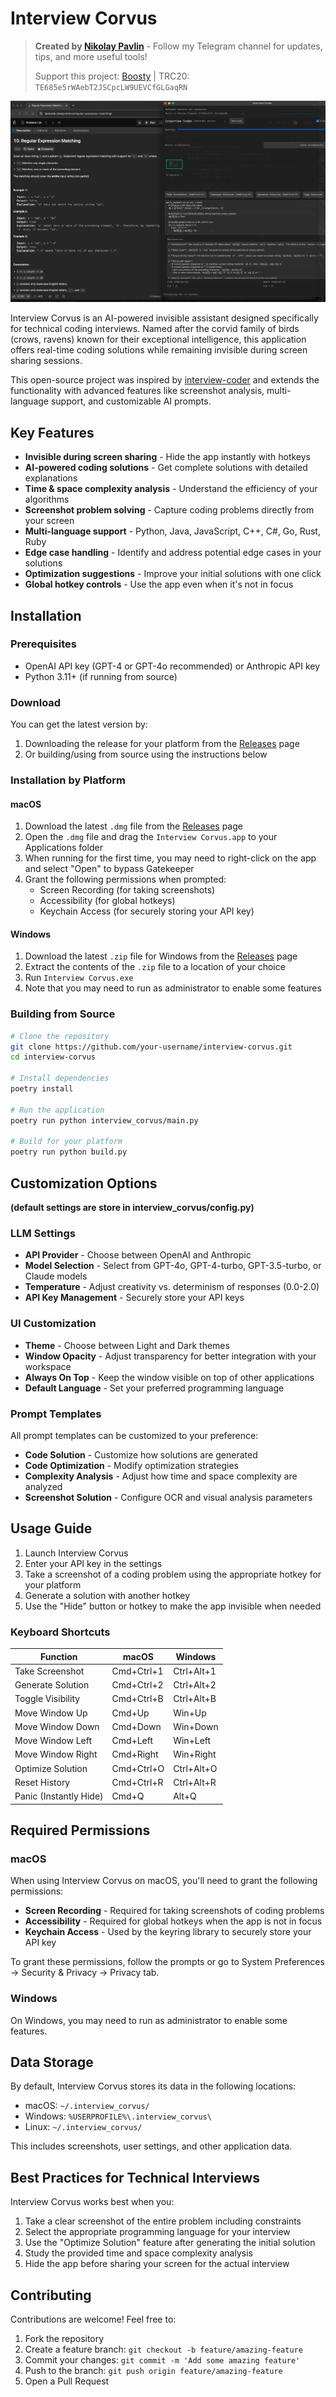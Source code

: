# Interview Corvus

> **Created by [Nikolay Pavlin](https://t.me/pavlin_share)** - Follow my Telegram channel for updates, tips, and more useful tools!
> 
> Support this project: [Boosty](https://boosty.to/nikolay-pavlin/donate) | TRC20: `TE685e5rWAebT2JSCpcLW9UEVCfGLGaqRN`

![example](img/example.png)

Interview Corvus is an AI-powered invisible assistant designed specifically for technical coding interviews. Named after the corvid family of birds (crows, ravens) known for their exceptional intelligence, this application offers real-time coding solutions while remaining invisible during screen sharing sessions.

This open-source project was inspired by [interview-coder](https://github.com/ibttf/interview-coder) and extends the functionality with advanced features like screenshot analysis, multi-language support, and customizable AI prompts.

## Key Features

- **Invisible during screen sharing** - Hide the app instantly with hotkeys
- **AI-powered coding solutions** - Get complete solutions with detailed explanations
- **Time & space complexity analysis** - Understand the efficiency of your algorithms
- **Screenshot problem solving** - Capture coding problems directly from your screen
- **Multi-language support** - Python, Java, JavaScript, C++, C#, Go, Rust, Ruby
- **Edge case handling** - Identify and address potential edge cases in your solutions
- **Optimization suggestions** - Improve your initial solutions with one click
- **Global hotkey controls** - Use the app even when it's not in focus

## Installation

### Prerequisites

- OpenAI API key (GPT-4 or GPT-4o recommended) or Anthropic API key
- Python 3.11+ (if running from source)

### Download

You can get the latest version by:

1. Downloading the release for your platform from the [Releases](https://github.com/afaneor/interview-corvus/releases) page
2. Or building/using from source using the instructions below

### Installation by Platform

#### macOS

1. Download the latest `.dmg` file from the [Releases](https://github.com/afaneor/interview-corvus/releases) page
2. Open the `.dmg` file and drag the `Interview Corvus.app` to your Applications folder
3. When running for the first time, you may need to right-click on the app and select "Open" to bypass Gatekeeper
4. Grant the following permissions when prompted:
   - Screen Recording (for taking screenshots)
   - Accessibility (for global hotkeys)
   - Keychain Access (for securely storing your API key)

#### Windows

1. Download the latest `.zip` file for Windows from the [Releases](https://github.com/afaneor/interview-corvus/releases) page
2. Extract the contents of the `.zip` file to a location of your choice
3. Run `Interview Corvus.exe`
4. Note that you may need to run as administrator to enable some features

### Building from Source

```bash
# Clone the repository
git clone https://github.com/your-username/interview-corvus.git
cd interview-corvus

# Install dependencies
poetry install

# Run the application
poetry run python interview_corvus/main.py

# Build for your platform
poetry run python build.py
```

## Customization Options
**(default settings are store in interview_corvus/config.py)**

### LLM Settings

- **API Provider** - Choose between OpenAI and Anthropic
- **Model Selection** - Select from GPT-4o, GPT-4-turbo, GPT-3.5-turbo, or Claude models
- **Temperature** - Adjust creativity vs. determinism of responses (0.0-2.0)
- **API Key Management** - Securely store your API keys

### UI Customization

- **Theme** - Choose between Light and Dark themes
- **Window Opacity** - Adjust transparency for better integration with your workspace
- **Always On Top** - Keep the window visible on top of other applications
- **Default Language** - Set your preferred programming language

### Prompt Templates

All prompt templates can be customized to your preference:
- **Code Solution** - Customize how solutions are generated
- **Code Optimization** - Modify optimization strategies
- **Complexity Analysis** - Adjust how time and space complexity are analyzed
- **Screenshot Solution** - Configure OCR and visual analysis parameters

## Usage Guide

1. Launch Interview Corvus
2. Enter your API key in the settings
3. Take a screenshot of a coding problem using the appropriate hotkey for your platform
4. Generate a solution with another hotkey
5. Use the "Hide" button or hotkey to make the app invisible when needed

### Keyboard Shortcuts

| Function | macOS | Windows |
|----------|-------|---------|
| Take Screenshot | Cmd+Ctrl+1 | Ctrl+Alt+1 |
| Generate Solution | Cmd+Ctrl+2 | Ctrl+Alt+2 |
| Toggle Visibility | Cmd+Ctrl+B | Ctrl+Alt+B |
| Move Window Up | Cmd+Up | Win+Up |
| Move Window Down | Cmd+Down | Win+Down |
| Move Window Left | Cmd+Left | Win+Left |
| Move Window Right | Cmd+Right | Win+Right |
| Optimize Solution | Cmd+Ctrl+O | Ctrl+Alt+O |
| Reset History | Cmd+Ctrl+R | Ctrl+Alt+R |
| Panic (Instantly Hide) | Cmd+Q | Alt+Q |

## Required Permissions

### macOS
When using Interview Corvus on macOS, you'll need to grant the following permissions:

- **Screen Recording** - Required for taking screenshots of coding problems
- **Accessibility** - Required for global hotkeys when the app is not in focus
- **Keychain Access** - Used by the keyring library to securely store your API key

To grant these permissions, follow the prompts or go to System Preferences → Security & Privacy → Privacy tab.

### Windows
On Windows, you may need to run as administrator to enable some features.

## Data Storage

By default, Interview Corvus stores its data in the following locations:

- macOS: `~/.interview_corvus/`
- Windows: `%USERPROFILE%\.interview_corvus\`
- Linux: `~/.interview_corvus/`

This includes screenshots, user settings, and other application data.

## Best Practices for Technical Interviews

Interview Corvus works best when you:

1. Take a clear screenshot of the entire problem including constraints
2. Select the appropriate programming language for your interview
3. Use the "Optimize Solution" feature after generating the initial solution
4. Study the provided time and space complexity analysis
5. Hide the app before sharing your screen for the actual interview

## Contributing

Contributions are welcome! Feel free to:

1. Fork the repository
2. Create a feature branch: `git checkout -b feature/amazing-feature`
3. Commit your changes: `git commit -m 'Add some amazing feature'`
4. Push to the branch: `git push origin feature/amazing-feature`
5. Open a Pull Request
